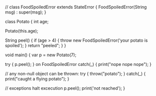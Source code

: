 //
class FoodSpoiledError extends StateError {
  FoodSpoiledError(String msg) : super(msg);
}

class Potato {
  int age;

  Potato(this.age);

  String peel() {
    if (age > 4) {
      throw new FoodSpoiledError('your potato is spoiled');
    }
    return "peeled";
  }
}

void main() {
  var p = new Potato(7);

  try {
    p.peel();
  } on FoodSpoiledError catch(_) {
    print("nope nope nope");
  }

  // any non-null object can be thrown:
  try {
    throw("potato");
  } catch(_) {
    print("caught a flying potato");
  }

  // exceptions halt excecution
  p.peel();
  print('not reached');
}
